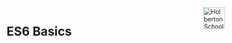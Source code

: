 <img  height="50px" align="right" src="https://apply.holbertonschool.com/holberton-logo.png" alt="Holberton School logo">

# ES6 Basics

